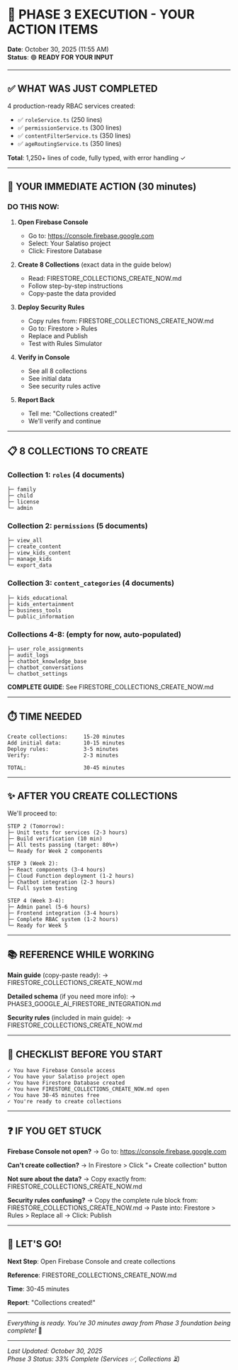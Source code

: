# 🎯 PHASE 3 EXECUTION - YOUR ACTION ITEMS

**Date**: October 30, 2025 (11:55 AM)  
**Status**: 🟢 **READY FOR YOUR INPUT**

---

## ✅ WHAT WAS JUST COMPLETED

4 production-ready RBAC services created:
- ✅ `roleService.ts` (250 lines)
- ✅ `permissionService.ts` (300 lines)
- ✅ `contentFilterService.ts` (350 lines)
- ✅ `ageRoutingService.ts` (350 lines)

**Total**: 1,250+ lines of code, fully typed, with error handling ✓

---

## 🚀 YOUR IMMEDIATE ACTION (30 minutes)

### DO THIS NOW:

1. **Open Firebase Console**
   - Go to: https://console.firebase.google.com
   - Select: Your Salatiso project
   - Click: Firestore Database

2. **Create 8 Collections** (exact data in the guide below)
   - Read: FIRESTORE_COLLECTIONS_CREATE_NOW.md
   - Follow step-by-step instructions
   - Copy-paste the data provided

3. **Deploy Security Rules**
   - Copy rules from: FIRESTORE_COLLECTIONS_CREATE_NOW.md
   - Go to: Firestore > Rules
   - Replace and Publish
   - Test with Rules Simulator

4. **Verify in Console**
   - See all 8 collections
   - See initial data
   - See security rules active

5. **Report Back**
   - Tell me: "Collections created!"
   - We'll verify and continue

---

## 📋 8 COLLECTIONS TO CREATE

### Collection 1: `roles` (4 documents)
```
├─ family
├─ child
├─ license
└─ admin
```

### Collection 2: `permissions` (5 documents)
```
├─ view_all
├─ create_content
├─ view_kids_content
├─ manage_kids
└─ export_data
```

### Collection 3: `content_categories` (4 documents)
```
├─ kids_educational
├─ kids_entertainment
├─ business_tools
└─ public_information
```

### Collections 4-8: (empty for now, auto-populated)
```
├─ user_role_assignments
├─ audit_logs
├─ chatbot_knowledge_base
├─ chatbot_conversations
└─ chatbot_settings
```

**COMPLETE GUIDE**: See FIRESTORE_COLLECTIONS_CREATE_NOW.md

---

## ⏱️ TIME NEEDED

```
Create collections:     15-20 minutes
Add initial data:       10-15 minutes
Deploy rules:           3-5 minutes
Verify:                 2-3 minutes

TOTAL:                  30-45 minutes
```

---

## ✨ AFTER YOU CREATE COLLECTIONS

We'll proceed to:

```
STEP 2 (Tomorrow):
├─ Unit tests for services (2-3 hours)
├─ Build verification (10 min)
├─ All tests passing (target: 80%+)
└─ Ready for Week 2 components

STEP 3 (Week 2):
├─ React components (3-4 hours)
├─ Cloud Function deployment (1-2 hours)
├─ Chatbot integration (2-3 hours)
└─ Full system testing

STEP 4 (Week 3-4):
├─ Admin panel (5-6 hours)
├─ Frontend integration (3-4 hours)
├─ Complete RBAC system (1-2 hours)
└─ Ready for Week 5
```

---

## 📚 REFERENCE WHILE WORKING

**Main guide** (copy-paste ready):
→ FIRESTORE_COLLECTIONS_CREATE_NOW.md

**Detailed schema** (if you need more info):
→ PHASE3_GOOGLE_AI_FIRESTORE_INTEGRATION.md

**Security rules** (included in main guide):
→ FIRESTORE_COLLECTIONS_CREATE_NOW.md

---

## 🎯 CHECKLIST BEFORE YOU START

```
✓ You have Firebase Console access
✓ You have your Salatiso project open
✓ You have Firestore Database created
✓ You have FIRESTORE_COLLECTIONS_CREATE_NOW.md open
✓ You have 30-45 minutes free
✓ You're ready to create collections
```

---

## ❓ IF YOU GET STUCK

**Firebase Console not open?**
→ Go to: https://console.firebase.google.com

**Can't create collection?**
→ In Firestore > Click "+ Create collection" button

**Not sure about the data?**
→ Copy exactly from: FIRESTORE_COLLECTIONS_CREATE_NOW.md

**Security rules confusing?**
→ Copy the complete rule block from: FIRESTORE_COLLECTIONS_CREATE_NOW.md
→ Paste into: Firestore > Rules > Replace all
→ Click: Publish

---

## 🚀 LET'S GO!

**Next Step**: Open Firebase Console and create collections

**Reference**: FIRESTORE_COLLECTIONS_CREATE_NOW.md

**Time**: 30-45 minutes

**Report**: "Collections created!"

---

*Everything is ready. You're 30 minutes away from Phase 3 foundation being complete!* 🎉

---

*Last Updated: October 30, 2025*  
*Phase 3 Status: 33% Complete (Services ✅, Collections ⏳)*
